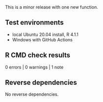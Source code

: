 This is a minor release with one new function.

## Test environments

* local Ubuntu 20.04 install, R 4.1.1
* Windows with GitHub Actions

## R CMD check results

0 errors | 0 warnings | 1 note

## Reverse dependencies

No reverse dependencies.

